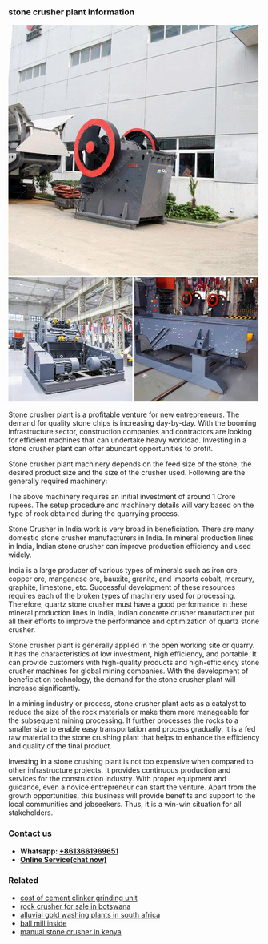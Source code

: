 <h3>stone crusher plant information</h3><img src='1708587411.jpg' alt=''><p>Stone crusher plant is a profitable venture for new entrepreneurs. The demand for quality stone chips is increasing day-by-day. With the booming infrastructure sector, construction companies and contractors are looking for efficient machines that can undertake heavy workload. Investing in a stone crusher plant can offer abundant opportunities to profit.</p><p>Stone crusher plant machinery depends on the feed size of the stone, the desired product size and the size of the crusher used. Following are the generally required machinery:</p><p>The above machinery requires an initial investment of around 1 Crore rupees. The setup procedure and machinery details will vary based on the type of rock obtained during the quarrying process.</p><p>Stone Crusher in India work is very broad in beneficiation. There are many domestic stone crusher manufacturers in India. In mineral production lines in India, Indian stone crusher can improve production efficiency and used widely.</p><p>India is a large producer of various types of minerals such as iron ore, copper ore, manganese ore, bauxite, granite, and imports cobalt, mercury, graphite, limestone, etc. Successful development of these resources requires each of the broken types of machinery used for processing. Therefore, quartz stone crusher must have a good performance in these mineral production lines in India, Indian concrete crusher manufacturer put all their efforts to improve the performance and optimization of quartz stone crusher.</p><p>Stone crusher plant is generally applied in the open working site or quarry. It has the characteristics of low investment, high efficiency, and portable. It can provide customers with high-quality products and high-efficiency stone crusher machines for global mining companies. With the development of beneficiation technology, the demand for the stone crusher plant will increase significantly.</p><p>In a mining industry or process, stone crusher plant acts as a catalyst to reduce the size of the rock materials or make them more manageable for the subsequent mining processing. It further processes the rocks to a smaller size to enable easy transportation and process gradually. It is a fed raw material to the stone crushing plant that helps to enhance the efficiency and quality of the final product.</p><p>Investing in a stone crushing plant is not too expensive when compared to other infrastructure projects. It provides continuous production and services for the construction industry. With proper equipment and guidance, even a novice entrepreneur can start the venture. Apart from the growth opportunities, this business will provide benefits and support to the local communities and jobseekers. Thus, it is a win-win situation for all stakeholders.</p><h3>Contact us</h3><ul><li><strong>Whatsapp:&nbsp;<a href="https://wa.me/8613661969651">+8613661969651</a></strong></li><li><a href="https://swt.shibang-china.com/?git&amp;zhl&amp;stone crusher plant information"><strong>Online Service(chat now)</strong></a></li></ul><h3>Related</h3><ul><li><a href='cost of cement clinker grinding unit.md'>cost of cement clinker grinding unit</a></li><li><a href='rock crusher for sale in botswana.md'>rock crusher for sale in botswana</a></li><li><a href='alluvial gold washing plants in south africa.md'>alluvial gold washing plants in south africa</a></li><li><a href='ball mill inside.md'>ball mill inside</a></li><li><a href='manual stone crusher in kenya.md'>manual stone crusher in kenya</a></li></ul>